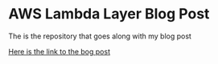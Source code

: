 # AWS Lambda Layer Blog Post

The is the repository that goes along with my blog post

[Here is the link to the bog post](https://medium.com/@andrewsproul/automated-scraping-using-aws-lambda-with-layers-aws-s3-and-current-superbowl-odds-dc7f9c6d27b1)
